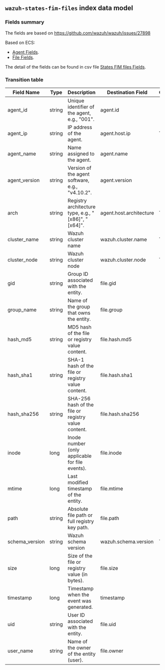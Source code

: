 ## `wazuh-states-fim-files` index data model

### Fields summary

The fields are based on https://github.com/wazuh/wazuh/issues/27898

Based on ECS:

- [Agent Fields](https://www.elastic.co/guide/en/ecs/current/ecs-agent.html).
- [File Fields](https://www.elastic.co/guide/en/ecs/current/ecs-file.html).

The detail of the fields can be found in csv file [States FIM files Fields](fields.csv).

### Transition table

| Field Name     | Type   | Description                                                               | Destination Field       | Custom |
|----------------|--------|---------------------------------------------------------------------------|-------------------------|--------|
| agent_id       | string | Unique identifier of the agent, e.g., "001".                              | agent.id                |        |
| agent_ip       | string | IP address of the agent.                                                  | agent.host.ip           | TRUE   |
| agent_name     | string | Name assigned to the agent.                                               | agent.name              |        |
| agent_version  | string | Version of the agent software, e.g., "v4.10.2".                           | agent.version           |        |
| arch           | string | Registry architecture type, e.g., "[x86]", "[x64]".                       | agent.host.architecture | TRUE   |
| cluster_name   | string | Wazuh cluster name                                                        | wazuh.cluster.name      | TRUE   |
| cluster_node   | string | Wazuh cluster node                                                        | wazuh.cluster.node      | TRUE   |
| gid            | string | Group ID associated with the entity.                                      | file.gid                |        |
| group_name     | string | Name of the group that owns the entity.                                   | file.group              |        |
| hash_md5       | string | MD5 hash of the file or registry value content.                           | file.hash.md5           |        |
| hash_sha1      | string | SHA-1 hash of the file or registry value content.                         | file.hash.sha1          |        |
| hash_sha256    | string | SHA-256 hash of the file or registry value content.                       | file.hash.sha256        |        |
| inode          | long   | Inode number (only applicable for file events).                           | file.inode              |        |
| mtime          | long   | Last modified timestamp of the entity.                                    | file.mtime              |        |
| path           | string | Absolute file path or full registry key path.                             | file.path               |        |
| schema_version | string | Wazuh schema version                                                      | wazuh.schema.version    | TRUE   |
| size           | long   | Size of the file or registry value (in bytes).                            | file.size               |        |
| timestamp      | long   | Timestamp when the event was generated.                                   | timestamp               |        |
| uid            | string | User ID associated with the entity.                                       | file.uid                |        |
| user_name      | string | Name of the owner of the entity (user).                                   | file.owner              |        |
